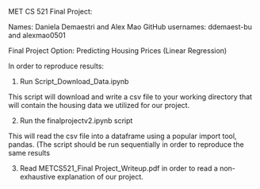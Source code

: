 MET CS 521 Final Project:

Names: Daniela Demaestri and Alex Mao
GitHub usernames: ddemaest-bu and alexmao0501

Final Project Option:
Predicting Housing Prices (Linear Regression)


In  order to reproduce results: 

1. Run Script_Download_Data.ipynb

This script will download and write a csv file to your working directory that will contain the housing data we utilized for our project. 

2. Run the finalprojectv2.ipynb script

This will read the csv file into a dataframe using a popular import tool, pandas. (The script should be run sequentially in order to reproduce the same results 

3. Read METCS521_Final Project_Writeup.pdf in order to read a non-exhaustive explanation of our project.